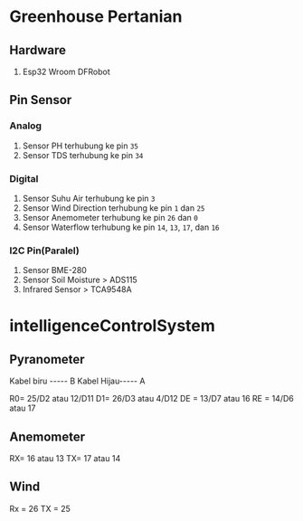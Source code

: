 # Greenhouse Pertanian

## Hardware

1. Esp32 Wroom DFRobot

## Pin Sensor

### Analog

1. Sensor PH terhubung ke pin `35`
2. Sensor TDS terhubung ke pin `34`

### Digital

1. Sensor Suhu Air terhubung ke pin `3`
2. Sensor Wind Direction terhubung ke pin `1` dan `25`
3. Sensor Anemometer terhubung ke pin `26` dan `0`
4. Sensor Waterflow terhubung ke pin `14`, `13`, `17`, dan `16`

### I2C Pin(Paralel)

1. Sensor BME-280
2. Sensor Soil Moisture > ADS115
3. Infrared Sensor > TCA9548A

# intelligenceControlSystem

## Pyranometer

Kabel biru ----- B
Kabel Hijau----- A

R0= 25/D2 atau 12/D11
D1= 26/D3 atau 4/D12
DE = 13/D7 atau 16
RE = 14/D6 atau 17

## Anemometer

RX= 16 atau 13
TX= 17 atau 14

## Wind

Rx = 26
TX = 25
